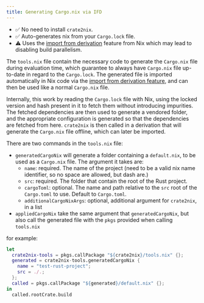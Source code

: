 ```yaml
---
title: Generating Cargo.nix via IFD
---
```


* ✅ No need to install `crate2nix`.
* ✅ Auto-generates nix from your `Cargo.lock` file.
* ⚠️ Uses the [import from derivation](https://nixos.org/manual/nix/stable/language/import-from-derivation)
  feature from Nix which may lead to disabling build parallelism.

The `tools.nix` file contain the necessary code to generate the `Cargo.nix` file
during evaluation time, which guarantee to always have `Cargo.nix` file up-to-date
in regard to the `Cargo.lock`. The generated file is imported automatically in Nix
code via the [import from derivation feature](https://nixos.org/manual/nix/stable/language/import-from-derivation),
and can then be used like a normal `Cargo.nix` file.

Internally, this work by reading the `Cargo.lock` file with Nix, using the locked
version and hash present in it to fetch them without introducing impurities.
The fetched dependencies are then used to generate a vendored folder, and the
appropriate configuration is generated so that the dependencies are fetched from here.
`crate2nix` is then called in a derivation that will generate the `Cargo.nix` file
offline, which can later be imported.

There are two commands in the `tools.nix` file:

* `generatedCargoNix` will generate a folder containing a `default.nix`, to be used
  as a `Cargo.nix` file. The argument it takes are:
  * `name`: required. The name of the project (need to be a valid nix name
    identifier, so no space are allowed, but dash are.)
  * `src`: required. The folder that contain the root of the Rust project.
  * `cargoToml`: optional. The name and path relative to the `src` root of the
    `Cargo.toml` to use. Default to `Cargo.toml`.
  * `additionalCargoNixArgs`: optional, additional argument for `crate2nix`, in a list
* `appliedCargoNix` take the same argument that `generatedCargoNix`, but also call the
  generated file with the `pkgs` provided when calling `tools.nix`

for example:

```nix
let
  crate2nix-tools = pkgs.callPackage "${crate2nix}/tools.nix" {};
  generated = crate2nix-tools.generatedCargoNix {
    name = "test-rust-project";
    src = ./.;
  };
  called = pkgs.callPackage "${generated}/default.nix" {};
in
  called.rootCrate.build
```
